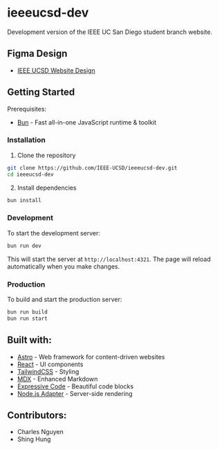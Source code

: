 # ieeeucsd-dev

Development version of the IEEE UC San Diego student branch website.

## Figma Design

- [IEEE UCSD Website Design](https://www.figma.com/design/AihoR936yUmYrMoCZJ0LF7/UCSD-IEEE?node-id=0-1&t=ajK9lKroQFJbokFS-1)

## Getting Started

Prerequisites:

- [Bun](https://bun.sh) - Fast all-in-one JavaScript runtime & toolkit

### Installation

1. Clone the repository

```bash
git clone https://github.com/IEEE-UCSD/ieeeucsd-dev.git
cd ieeeucsd-dev
```

2. Install dependencies

```bash
bun install
```

### Development

To start the development server:

```bash
bun run dev
```

This will start the server at `http://localhost:4321`. The page will reload automatically when you make changes.

### Production

To build and start the production server:

```bash
bun run build
bun run start
```

## Built with:

- [Astro](https://astro.build) - Web framework for content-driven websites
- [React](https://react.dev) - UI components
- [TailwindCSS](https://tailwindcss.com) - Styling
- [MDX](https://mdxjs.com) - Enhanced Markdown
- [Expressive Code](https://expressive-code.com) - Beautiful code blocks
- [Node.js Adapter](https://docs.astro.build/en/guides/integrations-guide/node/) - Server-side rendering

## Contributors:

- Charles Nguyen
- Shing Hung
